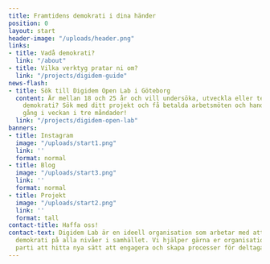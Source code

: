 ```yaml
---
title: Framtidens demokrati i dina händer
position: 0
layout: start
header-image: "/uploads/header.png"
links:
- title: Vadå demokrati?
  link: "/about"
- title: Vilka verktyg pratar ni om?
  link: "/projects/digidem-guide"
news-flash:
- title: Sök till Digidem Open Lab i Göteborg
  content: Är mellan 18 och 25 år och vill undersöka, utveckla eller testa deltagande
    demokrati? Sök med ditt projekt och få betalda arbetsmöten och handledning en
    gång i veckan i tre måndader!
  link: "/projects/digidem-open-lab"
banners:
- title: Instagram
  image: "/uploads/start1.png"
  link: ''
  format: normal
- title: Blog
  image: "/uploads/start3.png"
  link: ''
  format: normal
- title: Projekt
  image: "/uploads/start2.png"
  link: ''
  format: tall
contact-title: Haffa oss!
contact-text: Digidem Lab är en ideell organisation som arbetar med att främja deltagande
  demokrati på alla nivåer i samhället. Vi hjälper gärna er organisation, kommun eller
  parti att hitta nya sätt att engagera och skapa processer för deltagande.
---
```


